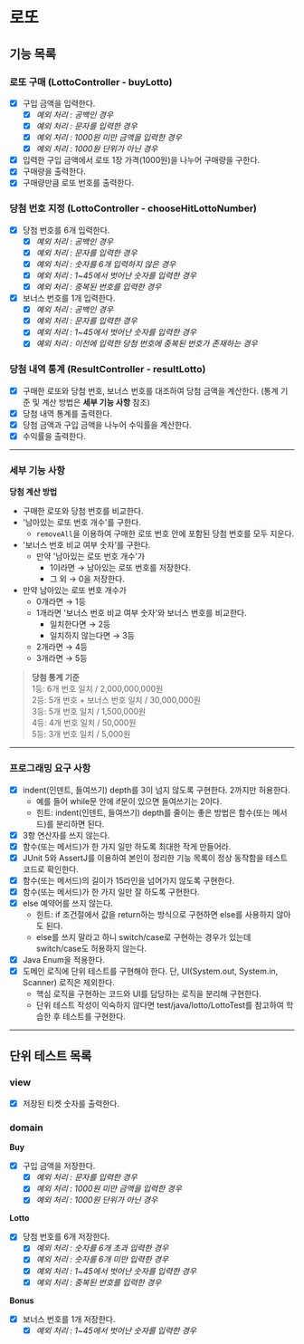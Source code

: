 # 로또

## 기능 목록

### 로또 구매 (LottoController - buyLotto)
- [x] 구입 금액을 입력한다.
  - [x] _예외 처리 : 공백인 경우_
  - [x] _예외 처리 : 문자를 입력한 경우_
  - [x] _예외 처리 : 1000원 미만 금액을 입력한 경우_
  - [x] _예외 처리 : 1000원 단위가 아닌 경우_
- [x] 입력한 구입 금액에서 로또 1장 가격(1000원)을 나누어 구매량을 구한다.
- [x] 구매량을 출력한다.
- [x] 구매량만큼 로또 번호를 출력한다.

### 당첨 번호 지정 (LottoController - chooseHitLottoNumber)
- [x] 당첨 번호를 6개 입력한다.
  - [x] _예외 처리 : 공백인 경우_
  - [x] _예외 처리 : 문자를 입력한 경우_
  - [x] _예외 처리 : 숫자를 6개 입력하지 않은 경우_
  - [x] _예외 처리 : 1~45에서 벗어난 숫자를 입력한 경우_
  - [x] _예외 처리 : 중복된 번호를 입력한 경우_
- [x] 보너스 번호를 1개 입력한다.
  - [x] _예외 처리 : 공백인 경우_
  - [x] _예외 처리 : 문자를 입력한 경우_
  - [x] _예외 처리 : 1~45에서 벗어난 숫자를 입력한 경우_
  - [x] _예외 처리 : 이전에 입력한 당첨 번호에 중복된 번호가 존재하는 경우_

### 당첨 내역 통계 (ResultController - resultLotto)
- [x] 구매한 로또와 당첨 번호, 보너스 번호를 대조하여 당첨 금액을 계산한다. (통계 기준 및 계산 방법은 **세부 기능 사항** 참조)
- [x] 당첨 내역 통계를 출력한다.
- [x] 당첨 금액과 구입 금액을 나누어 수익률을 계산한다.
- [x] 수익률을 출력한다.

---

### 세부 기능 사항

**당첨 계산 방법**
- 구매한 로또와 당첨 번호를 비교한다.
- '남아있는 로또 번호 개수'를 구한다.
  - `removeAll`을 이용하여 구매한 로또 번호 안에 포함된 당첨 번호를 모두 지운다.
- '보너스 번호 비교 여부 숫자'를 구한다.
  - 만약 '남아있는 로또 번호 개수'가
    - 1이라면 → 남아있는 로또 번호를 저장한다.
    - 그 외 → 0을 저장한다.
- 만약 남아있는 로또 번호 개수가
  - 0개라면 → 1등
  - 1개라면 '보너스 번호 비교 여부 숫자'와 보너스 번호를 비교한다.
    - 일치한다면 → 2등
    - 일치하지 않는다면 → 3등
  - 2개라면 → 4등
  - 3개라면 → 5등

> **당첨 통계 기준**<br>
1등: 6개 번호 일치 / 2,000,000,000원<br>
2등: 5개 번호 + 보너스 번호 일치 / 30,000,000원<br>
3등: 5개 번호 일치 / 1,500,000원<br>
4등: 4개 번호 일치 / 50,000원<br>
5등: 3개 번호 일치 / 5,000원<br>

---

### 프로그래밍 요구 사항
- [x] indent(인덴트, 들여쓰기) depth를 3이 넘지 않도록 구현한다. 2까지만 허용한다.
  - 예를 들어 while문 안에 if문이 있으면 들여쓰기는 2이다.
  - 힌트: indent(인덴트, 들여쓰기) depth를 줄이는 좋은 방법은 함수(또는 메서드)를 분리하면 된다.
- [x] 3항 연산자를 쓰지 않는다.
- [x] 함수(또는 메서드)가 한 가지 일만 하도록 최대한 작게 만들어라.
- [x] JUnit 5와 AssertJ를 이용하여 본인이 정리한 기능 목록이 정상 동작함을 테스트 코드로 확인한다.
- [x] 함수(또는 메서드)의 길이가 15라인을 넘어가지 않도록 구현한다.
- [x] 함수(또는 메서드)가 한 가지 일만 잘 하도록 구현한다.
- [x] else 예약어를 쓰지 않는다.
  - 힌트: if 조건절에서 값을 return하는 방식으로 구현하면 else를 사용하지 않아도 된다.
  - else를 쓰지 말라고 하니 switch/case로 구현하는 경우가 있는데 switch/case도 허용하지 않는다.
- [x] Java Enum을 적용한다.
- [x] 도메인 로직에 단위 테스트를 구현해야 한다. 단, UI(System.out, System.in, Scanner) 로직은 제외한다.
  - 핵심 로직을 구현하는 코드와 UI를 담당하는 로직을 분리해 구현한다.
  - 단위 테스트 작성이 익숙하지 않다면 test/java/lotto/LottoTest를 참고하여 학습한 후 테스트를 구현한다.

---

## 단위 테스트 목록

### view
- [x] 저장된 티켓 숫자를 출력한다.

### domain
**Buy**
- [x] 구입 금액을 저장한다.
  - [x] _예외 처리 : 문자를 입력한 경우_
  - [x] _예외 처리 : 1000원 미만 금액을 입력한 경우_
  - [x] _예외 처리 : 1000원 단위가 아닌 경우_

**Lotto**
- [x] 당첨 번호를 6개 저장한다.
  - [x] _예외 처리 : 숫자를 6개 초과 입력한 경우_
  - [x] _예외 처리 : 숫자를 6개 미만 입력한 경우_
  - [x] _예외 처리 : 1~45에서 벗어난 숫자를 입력한 경우_
  - [x] _예외 처리 : 중복된 번호를 입력한 경우_

**Bonus**
- [x] 보너스 번호를 1개 저장한다.
  - [x] _예외 처리 : 1~45에서 벗어난 숫자를 입력한 경우_

